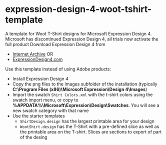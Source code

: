 # expression-design-4-woot-tshirt-template
A template for Woot T-Shirt designs for Microsoft Expression Design 4.
Microsoft has discontinued Expression Design 4, all trials now activate the full product
Download Expression Design 4 from 
* [Internet Archive](https://web.archive.org/web/20131207231023/http://download.microsoft.com/download/C/6/8/C6866D29-E373-4F3F-98F0-E80903E77852/Design_Trial_en.exe) OR
* [ExpressionDesign4.com](https://expressiondesign4.com/)

  
Use this template instead of using Adobe products:

* Install Expression Design 4
* Copy the png files to the Images subfolder of the installation (typically **C:\Program Files (x86)\Microsoft Expression\Design 4\Images**)
* Import the swatch `Shirt Colors.xml` with the t-shirt colors using the swatch import menu, or copy to **%APPDATA%\Microsoft\Expression\Design\Swatches**. You will see a new swatch category with that name
* Use the starter templates
  * `ShirtDesign.design` has the largest printable area for your design
  * `WootShirt.design` has the T-Shirt with a pre-defined slice as well as the printable area on the T-shirt. Slices are sections to export of part of the desing


